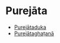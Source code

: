 

# Purejāta

* [Purejātaduka](Purejata/Purejataduka.md)
* [Purejātaghaṭanā](Purejata/Purejataghatana.md)



